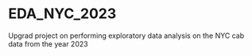 # EDA_NYC_2023
Upgrad project on performing exploratory data analysis on the NYC cab data from the year 2023
